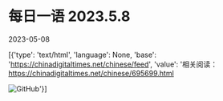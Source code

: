 # 每日一语 2023.5.8

2023-05-08

[{'type': 'text/html', 'language': None, 'base': 'https://chinadigitaltimes.net/chinese/feed', 'value': '相关阅读：https://chinadigitaltimes.net/chinese/695699.html

![GitHub](https://chinadigitaltimes.net/chinese/files/2023/05/2023.5.8.jpg)'}]